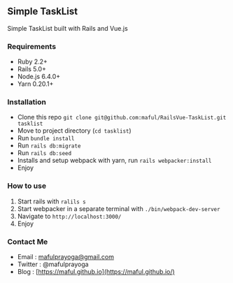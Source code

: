 ## Simple TaskList
Simple TaskList built with Rails and Vue.js

### Requirements
- Ruby 2.2+
- Rails 5.0+
- Node.js 6.4.0+
- Yarn 0.20.1+

### Installation
- Clone this repo `git clone git@github.com:maful/RailsVue-TaskList.git tasklist`
- Move to project directory (`cd tasklist`)
- Run `bundle install`
- Run `rails db:migrate`
- Run `rails db:seed`
- Installs and setup webpack with yarn, run `rails webpacker:install`
- Enjoy

### How to use
1. Start rails with `ralils s`
2. Start webpacker in a separate terminal with `./bin/webpack-dev-server`
3. Navigate to `http://localhost:3000/`
4. Enjoy

### Contact Me
* Email : [mafulprayoga@gmail.com](mailto:mafulprayoga@gmail.com)
* Twitter : @mafulprayoga
* Blog : [https://maful.github.io](https://maful.github.io/)
